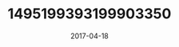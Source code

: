 ---
title: "1495199393199903350"
image: "2017-04-18 06.41.19 1495199393199903350_46248401"
date: "2017-04-18"
type: "photo"
---